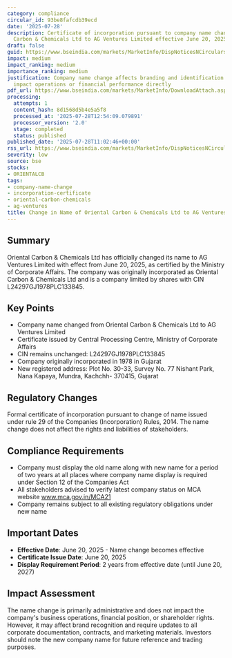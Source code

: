 ```yaml
---
category: compliance
circular_id: 93be8fafcdb39ecd
date: '2025-07-28'
description: Certificate of incorporation pursuant to company name change from Oriental
  Carbon & Chemicals Ltd to AG Ventures Limited effective June 20, 2025.
draft: false
guid: https://www.bseindia.com/markets/MarketInfo/DispNoticesNCirculars.aspx?Noticeid={4402B645-5A0F-4768-940E-B235AEFF5874}&noticeno=20250728-24&dt=07/28/2025&icount=24&totcount=54&flag=0
impact: medium
impact_ranking: medium
importance_ranking: medium
justification: Company name change affects branding and identification but doesn't
  impact operations or financial performance directly
pdf_url: https://www.bseindia.com/markets/MarketInfo/DownloadAttach.aspx?id=20250728-24&attachedId=556cb520-04de-4c5f-8fd6-2730a1e15488
processing:
  attempts: 1
  content_hash: 8d1568d5b4e5a5f8
  processed_at: '2025-07-28T12:54:09.079891'
  processor_version: '2.0'
  stage: completed
  status: published
published_date: '2025-07-28T11:02:46+00:00'
rss_url: https://www.bseindia.com/markets/MarketInfo/DispNoticesNCirculars.aspx?Noticeid={4402B645-5A0F-4768-940E-B235AEFF5874}&noticeno=20250728-24&dt=07/28/2025&icount=24&totcount=54&flag=0
severity: low
source: bse
stocks:
- ORIENTALCB
tags:
- company-name-change
- incorporation-certificate
- oriental-carbon-chemicals
- ag-ventures
title: Change in Name of Oriental Carbon & Chemicals Ltd to AG Ventures Limited
---
```


## Summary

Oriental Carbon & Chemicals Ltd has officially changed its name to AG Ventures Limited with effect from June 20, 2025, as certified by the Ministry of Corporate Affairs. The company was originally incorporated as Oriental Carbon & Chemicals Ltd and is a company limited by shares with CIN L24297GJ1978PLC133845.

## Key Points

- Company name changed from Oriental Carbon & Chemicals Ltd to AG Ventures Limited
- Certificate issued by Central Processing Centre, Ministry of Corporate Affairs
- CIN remains unchanged: L24297GJ1978PLC133845
- Company originally incorporated in 1978 in Gujarat
- New registered address: Plot No. 30-33, Survey No. 77 Nishant Park, Nana Kapaya, Mundra, Kachchh- 370415, Gujarat

## Regulatory Changes

Formal certificate of incorporation pursuant to change of name issued under rule 29 of the Companies (Incorporation) Rules, 2014. The name change does not affect the rights and liabilities of stakeholders.

## Compliance Requirements

- Company must display the old name along with new name for a period of two years at all places where company name display is required under Section 12 of the Companies Act
- All stakeholders advised to verify latest company status on MCA website www.mca.gov.in/MCA21
- Company remains subject to all existing regulatory obligations under new name

## Important Dates

- **Effective Date**: June 20, 2025 - Name change becomes effective
- **Certificate Issue Date**: June 20, 2025
- **Display Requirement Period**: 2 years from effective date (until June 20, 2027)

## Impact Assessment

The name change is primarily administrative and does not impact the company's business operations, financial position, or shareholder rights. However, it may affect brand recognition and require updates to all corporate documentation, contracts, and marketing materials. Investors should note the new company name for future reference and trading purposes.